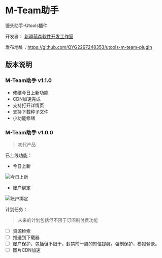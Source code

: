 # M-Team助手

馒头助手-Utools插件

开发者： [新疆萌森软件开发工作室](https://lifebus.top/)

发布地址：https://github.com/QYG2297248353/utools-m-team-plugIn

## 版本说明

### M-Team助手 v1.1.0

+ 修缮今日上新功能
+ CDN加速完成
+ 支持打开详情页
+ 支持下载种子文件
+ 小功能修缮

### M-Team助手 v1.0.0

> 初代产品

已上线功能：

+ 今日上新

![今日上新](https://github.com/QYG2297248353/utools-m-team-plugIn/assets/56836951/a909950a-bb45-4b3d-a6c6-fddb793144c4)

+ 账户绑定

![账户绑定](https://github.com/QYG2297248353/utools-m-team-plugIn/assets/56836951/f52369f2-9539-45f0-8b74-b25836d18f85)

计划任务：

> 未来的计划包括但不限于订阅制付费功能

- [ ] 资源检索
- [ ] 推送到下载器
- [ ] 账户保护，包括但不限于，封禁前一周的短信提醒。强制保护，模拟登录。
- [ ] 图片CDN加速
